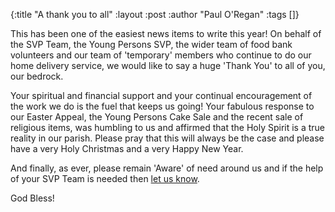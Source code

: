 {:title "A thank you to all"
 :layout :post
 :author "Paul O'Regan"
 :tags []}

This has been one of the easiest news items to write this year! On behalf of the SVP Team, the Young Persons SVP, the wider team of food bank volunteers and our team of 'temporary' members who continue to do our home delivery service, we would like to say a huge 'Thank You' to all of you, our bedrock.

Your spiritual and financial support and your continual encouragement of the work we do is the fuel that keeps us going! Your fabulous response to our Easter Appeal, the Young Persons Cake Sale and the recent sale of religious items, was humbling to us and affirmed that the Holy Spirit is a true reality in our parish. Please pray that this will always be the case and please have a very Holy Christmas and a very Happy New Year.

And finally, as ever, please remain 'Aware' of need around us and if the help of your SVP Team is needed then [let us know](../../pages-output/contact/).

God Bless!
